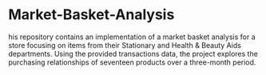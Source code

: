 # Market-Basket-Analysis
his repository contains an implementation of a market basket analysis for a store focusing on items from their Stationary and Health &amp; Beauty Aids departments. Using the provided transactions data, the project explores the purchasing relationships of seventeen products over a three-month period.
